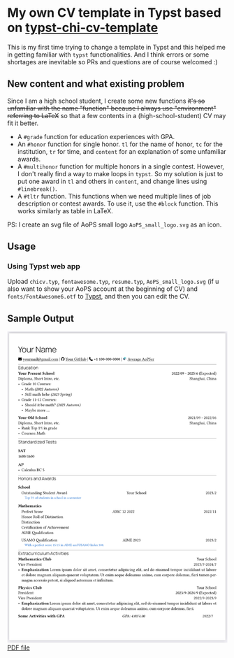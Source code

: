 # My own CV template in Typst based on [typst-chi-cv-template](https://github.com/matchy233/typst-chi-cv-template)

This is my first time trying to change a template in Typst and this helped me in getting familiar with `typst` functionalities. And I think errors or some shortages are inevitable so PRs and questions are of course welcomed :)

## New content and what existing problem
Since I am a high school student, I create some new functions ~~it's so unfamiliar with the name "function" because I always use "environment" referring to LaTeX~~ so that a few contents in a (high-school-student) CV may fit it better.
- A `#grade` function for education experiences with GPA.
- An `#honor` function for single honor. `tl` for the name of honor, `tc` for the institution, `tr` for time, and `content` for an explanation of some unfamiliar awards.
- A `#multihonor` function for multiple honors in a single contest. However, I don't really find a way to make loops in `typst`. So my solution is just to put one award in `tl` and others in `content`, and change lines using `#linebreak()`. 
- A `#tltr` function. This functions when we need multiple lines of job description or contest awards. To use it, use the `#block` function. This works similarly as table in LaTeX.

PS: I create an svg file of AoPS small logo `AoPS_small_logo.svg` as an icon.

## Usage
### Using Typst web app

Upload `chicv.typ`, `fontawesome.typ`, `resume.typ`, `AoPS_small_logo.svg` (if u also want to show your AoPS account at the beginning of CV) and `fonts/FontAwesome6.otf` to [Typst](https://typst.app/), and then you can edit the CV.

## Sample Output

![Sample output](CV-sample-preview.jpg)
[PDF file](CV_sample.pdf)
